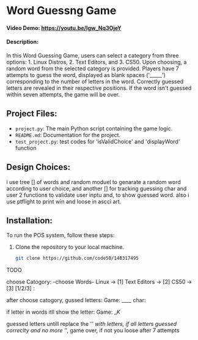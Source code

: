 
# Word Guessng Game

#### Video Demo:  <https://youtu.be/Igw_Nq3OjeY>

#### Description:
In this Word Guessing Game, users can select a category from three options: 1. Linux Distros, 2. Text Editors, and 3. CS50. Upon choosing, a random word from the selected category is provided. Players have 7 attempts to guess the word, displayed as blank spaces ('_____') corresponding to the number of letters in the word. Correctly guessed letters are revealed in their respective positions. If the word isn't guessed within seven attempts, the game will be over.

## Project Files:
- `project.py`: The main Python script containing the game logic.
- `README.md`: Documentation for the project.
- `test_project.py`: test codes for 'isValidChoice' and 'displayWord' function

## Design Choices:
i use tree [] of words and random moduel to genarate a random word according to user choice, and another [] for tracking guessing char and user 2 functions to validate user inptu and, to show guessed word. also i use ptflight to print win and loose in ascci art.

## Installation:
To run the POS system, follow these steps:

1. Clone the repository to your local machine.
   ```bash
   git clone https://github.com/code50/148317495

TODO

choose Catogory:
-choose Words-
Linux -> [1]
Text Editors -> [2]
CS50 -> [3]
[1/2/3] :

after choose catogory, gussed letters:
Game:  ____
char:

if letter in words itll show the letter:
Game:  __K_

guessed letters  untill replace the '_' with letters, if all letters guessed correclty and no more '_', game over, if not you loose after 7 attempts


